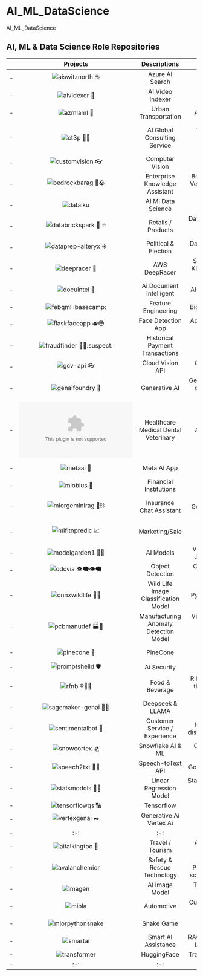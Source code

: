 # AI_ML_DataScience
AI_ML_DataScience


## AI, ML & Data Science Role Repositories


| | Projects | Descriptions | Topics | 
| - | :-: | :-: | :-: |
| - | ![aiswitznorth ☕](https://github.com/miozilla/aiswitznorth) | Azure AI Search | Index |
| - | ![aividexer 📇](https://github.com/miozilla/aividexer) | AI Video Indexer | Ai video indexer |
| - | ![azmlaml 🔬](https://github.com/miozilla/azmlaml) | Urban Transportation | Azure ml, automated ml |
| - | ![ct3p 🍃🐑](https://github.com/miozilla/ct3p) | AI Global Consulting Service | Amazon Comprehend, Textract, Translate, Transcribe, Polly, SageMaker AI, S3 |
| - | ![customvision 👓 ](https://github.com/miozilla/customvision) | Computer Vision | Custom Vision |
| - | ![bedrockbarag 🛌🪨](https://github.com/miozilla/bedrockbarag) | Enterprise Knowledge Assistant | Bedrock, KB, RAG, Text to Vector, OpenSearch, nova, titan embeddings |
| - | ![dataiku](https://github.com/miozilla/dataiku) | AI Ml Data Science | Dataiku |
| - | ![databrickspark 🧱 ⭐](https://github.com/miozilla/databrickspark)  | Retails / Products | Databricks, apache-spark-cluster, azure, hive-metastore, pyspark |
| - | ![dataprep-alteryx ✳️](https://github.com/miozilla/dataprep-alteryx) | Political & Election | DataPrep, Alteryx, Trifacta, Wrangle, Recipe |
| - | ![deepracer 🚙](https://github.com/miozilla/deepracer) | AWS DeepRacer | SageMaker, RoboMaker, Kinesis Video Stream, S3, CloudWatch |
| - | ![docuintel 📑](https://github.com/miozilla/docuintel) | Ai Document Intelligent | Ai-document-intelligence |
| - | ![febqml :basecamp:](https://github.com/miozilla/febqml) | Feature Engineering | BigQueryMachineLearning |
| - | ![flaskfaceapp 🫖😳](https://github.com/miozilla/flaskfaceapp) | Face Detection App | App Engine, Python, Flask, Vision, GCP, Web |
| - | ![fraudfinder 🔎😈:suspect:](https://github.com/miozilla/fraudfinder) | Historical Payment Transactions | Fraud Detection, EDA, Feature Store, Model Registry |
| - | ![gcv-api 👓](https://github.com/miozilla/gcv-api) | Cloud Vision API | GCP, detect face, label, landmark |
| - | ![genaifoundry 💬](https://github.com/miozilla/genaifoundry) | Generative AI | Genai-chatbot, ai-foundry, chat-playground, gpt4, genai |
| - | ![heamedenvet.ai 😷](https://github.com/miozilla/heamedenvet.ai) | Healthcare Medical Dental Veterinary | Azure AI Agent Service |
| - | ![metaai 🛟](https://github.com/miozilla/metaai) | Meta AI App | Formerly Meta View, Llama4 |
| - | ![miobius 🎱](https://github.com/miozilla/miobius) | Financial Institutions   | Artificial Intelligence Content Management               |
| - | ![miorgeminirag 🦜⛓️](https://github.com/miozilla/miorgeminirag) | Insurance Chat Assistant | RAG, MongoDB Atlas, Google Cloud, Langchain, Angular |
| - | ![mlfitnpredic 📈](https://github.com/miozilla/mlfitnpredic) | Marketing/Sale | ML Modeling, sklearn, Regression Tree, Fit, Prediction |
| - | ![modelgarden1 🎎🎍](https://github.com/miozilla/modelgarden1) | AI Models | Vertex AI, Model Garden, JAX OWL-ViT v2, BERT | 
| - | ![odcvia 👁️‍🗨️👁️‍🗨️](https://github.com/miozilla/odcvia) | Object Detection | Obj-detection, CV, img-analysis, ai-vision |
| - | ![onnxwildlife 🐻🦢](https://github.com/miozilla/onnxwildlife) | Wild Life Image Classification Model | PyTorch, ONNX, BigQuery | 
| - | ![pcbmanudef 🏭🤖](https://github.com/miozilla/pcbmanudef) | Manufacturing Anomaly Detection Model | Visual Inspection AI, PCB, Assembly Inspection, Defect, Industrial Automation |
| - | ![pinecone 🍍](https://github.com/miozilla/pinecone) | PineCone | Embeddings, Vector, Pinecone |
| - | ![promptsheild 🛡️](https://github.com/miozilla/promptsheild) | Ai Security | Content-safety |
| - | ![rfnb ®️🍫🧋](https://github.com/miozilla/rfnb) | Food & Beverage | R Programming Language, tidyverse, ggplot, tibble, kaggle |
| - | ![sagemaker-genai 🐋🐪](https://github.com/miozilla/sagemaker-genai) | Deepseek & LLAMA | Sagemaker, genai, llm model, python sdk |
| - | ![sentimentalbot 🤗](https://github.com/miozilla/sentimentalbot) | Customer Service / Experience | Huggingface, streamlit, distilbert, torch, transformer |
| - | ![snowcortex 🏂](https://github.com/miozilla/snowcortex) | Snowflake AI & ML | Cortex, Gemma, Jamba, Llama |
| - | ![speech2txt 🦻📑](https://github.com/miozilla/speech2txt) | Speech-toText API | Google Speech Recognition |
| - | ![statsmodols 👢📐](https://github.com/miozilla/statsmodols) | Linear Regression Model | Statsmodels.formula.api.ols, Train, Fit, Pandas, Matplotlib, Statistics |
| - | ![tensorflowqs 🔠](https://github.com/miozilla/tensorflowqs) | Tensorflow | Vertex-ai |
| - | ![vertexgenai ✒️](https://github.com/miozilla/vertexgenai) | Generative Ai Vertex Ai | vertex-ai, gen-ai |
| - | :-: | :-: | :-: |
| - | ![aitalkingtoo 🦚](https://github.com/miozilla/aitalkingtoo) | Travel / Tourism | Ai, translate, speech [In Progress...] |
| - | ![avalanchemior](https://github.com/miozilla/avalanchemior) | Safety & Rescue Technology | Optimize Model Performance, ROC, AUC, scikit-learn [In Progress...] |
| - | ![imagen](https://github.com/miozilla/imagen) | AI Image Model | Text-to-image diffusion model [In Progress...] |
| - | ![miola](https://github.com/miozilla/miola) | Automotive | Custom Model, TensorFlow [In Progress...] |
| - | ![miorpythonsnake](https://github.com/miozilla/miorpythonsnake) | Snake Game | Pygame, Qwen [In Progress...] |
| - | ![smartai](https://github.com/miozilla/smartai) | Smart AI Assistance | RAG, Bedrock, OpenSearch, Lambda [In Progress...] |
| - | ![transformer](https://github.com/miozilla/transformer) | HuggingFace | Transformer [In Progress...] |
| - | :-: | :-: | :-: |
